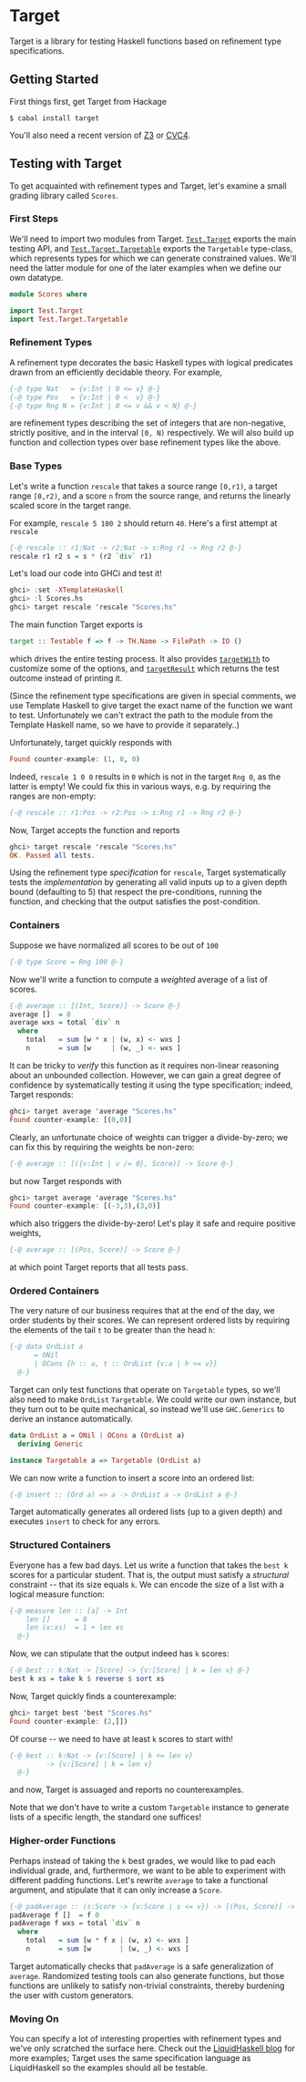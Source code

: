 # Target
Target is a library for testing Haskell functions based on refinement type
specifications.

## Getting Started
First things first, get Target from Hackage

```
$ cabal install target
```

You'll also need a recent version of [Z3](http://z3.codeplex.com/)
or [CVC4](http://cvc4.cs.nyu.edu/web/).

## Testing with Target
To get acquainted with refinement types and Target, let's examine
a small grading library called `Scores`.

### First Steps

We'll need to import two modules from Target.
[`Test.Target`](http://hackage.haskell.org/package/target/docs/Test-Target.html)
exports the main testing API, and
[`Test.Target.Targetable`](http://hackage.haskell.org/package/target/docs/Test-Target-Targetable.html)
exports the `Targetable` type-class, which represents types for which we can
generate constrained values. We'll need the latter module for one of
the later examples when we define our own datatype.

```haskell
module Scores where

import Test.Target
import Test.Target.Targetable
```

### Refinement Types
A refinement type decorates the basic Haskell types
with logical predicates drawn from an efficiently decidable
theory. For example,

```haskell
{-@ type Nat   = {v:Int | 0 <= v} @-}
{-@ type Pos   = {v:Int | 0 <  v} @-}
{-@ type Rng N = {v:Int | 0 <= v && v < N} @-}
```

are refinement types describing the set of integers that are
non-negative, strictly positive, and in the interval `[0, N)`
respectively. We will also build up function and collection
types over base refinement types like the above.

### Base Types
Let's write a function `rescale` that takes a source range `[0,r1)`,
a target range `[0,r2)`, and a score `n` from the source range,
and returns the linearly scaled score in the target range.

For example, `rescale 5 100 2` should return `40`.
Here's a first attempt at `rescale`

```haskell
{-@ rescale :: r1:Nat -> r2:Nat -> s:Rng r1 -> Rng r2 @-}
rescale r1 r2 s = s * (r2 `div` r1)
```

Let's load our code into GHCi and test it!

```haskell
ghci> :set -XTemplateHaskell
ghci> :l Scores.hs
ghci> target rescale 'rescale "Scores.hs"
```

The main function Target exports is

```haskell
target :: Testable f => f -> TH.Name -> FilePath -> IO ()
```

which drives the entire testing process. It also provides
[`targetWith`](http://hackage.haskell.org/package/target/docs/Test-Target.html#v:targetWith)
to customize some of the options, and
[`targetResult`](http://hackage.haskell.org/package/target/docs/Test-Target.html#v:targetResult)
which returns the test outcome instead of printing it.

(Since the refinement type specifications are given in special
comments, we use Template Haskell to give target the exact name
of the function we want to test. Unfortunately we can't extract
the path to the module from the Template Haskell name, so we
have to provide it separately..)

Unfortunately, target quickly responds with

```haskell
Found counter-example: (1, 0, 0)
```

Indeed, `rescale 1 0 0` results in `0` which is not in the target
`Rng 0`, as the latter is empty! We could fix this in various ways,
e.g. by requiring the ranges are non-empty:

```haskell
{-@ rescale :: r1:Pos -> r2:Pos -> s:Rng r1 -> Rng r2 @-}
```

Now, Target accepts the function and reports

```haskell
ghci> target rescale 'rescale "Scores.hs"
OK. Passed all tests.
```

Using the refinement type *specification* for `rescale`,
Target systematically tests the *implementation* by generating
all valid inputs up to a given depth bound (defaulting to 5)
that respect the pre-conditions, running the function, and
checking that the output satisfies the post-condition.

### Containers
Suppose we have normalized all scores to be out of `100`

```haskell
{-@ type Score = Rng 100 @-}
```

Now we'll write a function to compute a *weighted* average
of a list of scores.

```haskell
{-@ average :: [(Int, Score)] -> Score @-}
average []  = 0
average wxs = total `div` n
  where
    total   = sum [w * x | (w, x) <- wxs ]
    n       = sum [w     | (w, _) <- wxs ]
```

It can be tricky to *verify* this function as it requires non-linear reasoning
about an unbounded collection. However, we can gain a great degree of confidence by
systematically testing it using the type specification; indeed, Target responds:

```haskell
ghci> target average 'average "Scores.hs"
Found counter-example: [(0,0)]
```

Clearly, an unfortunate choice of weights can trigger a divide-by-zero; we can fix
this by requiring the weights be non-zero:

```haskell
{-@ average :: [({v:Int | v /= 0}, Score)] -> Score @-}
```

but now Target responds with

```haskell
ghci> target average 'average "Scores.hs"
Found counter-example: [(-3,3),(3,0)]
```

which also triggers the divide-by-zero! Let's play it safe and require positive weights,

```haskell
{-@ average :: [(Pos, Score)] -> Score @-}
```

at which point Target reports that all tests pass.

### Ordered Containers
The very nature of our business requires that at the end of the day,
we order students by their scores. We can represent ordered lists by
requiring the elements of the tail `t` to be greater than the head `h`:

```haskell
{-@ data OrdList a
      = ONil
      | OCons {h :: a, t :: OrdList {v:a | h <= v}}
  @-}
```

Target can only test functions that operate on `Targetable` types, so we'll
also need to make `OrdList` `Targetable`. We could write our own instance, but
they turn out to be quite mechanical, so instead we'll use `GHC.Generics` to
derive an instance automatically.

```haskell
data OrdList a = ONil | OCons a (OrdList a)
  deriving Generic

instance Targetable a => Targetable (OrdList a)
```

We can now write a function to insert a score into an ordered list:

```haskell
{-@ insert :: (Ord a) => a -> OrdList a -> OrdList a @-}
```

Target automatically generates all ordered lists (up to a given depth)
and executes `insert` to check for any errors.

### Structured Containers
Everyone has a few bad days. Let us write a function that takes the
`best k` scores for a particular student. That is, the output
must satisfy a *structural* constraint -- that its size
equals `k`. We can encode the size of a list with a logical
measure function:

```haskell
{-@ measure len :: [a] -> Int
    len []      = 0
    len (x:xs)  = 1 + len xs
  @-}
```

Now, we can stipulate that the output indeed has `k` scores:

```haskell
{-@ best :: k:Nat -> [Score] -> {v:[Score] | k = len v} @-}
best k xs = take k $ reverse $ sort xs
```

Now, Target quickly finds a counterexample:

```haskell
ghci> target best 'best "Scores.hs"
Found counter-example: (2,[])
```

Of course -- we need to have at least `k` scores to start with!

```haskell
{-@ best :: k:Nat -> {v:[Score] | k <= len v}
         -> {v:[Score] | k = len v}
  @-}
```

and now, Target is assuaged and reports no counterexamples.

Note that we don't have to write a custom `Targetable` instance
to generate lists of a specific length, the standard one suffices!

### Higher-order Functions
Perhaps instead of taking the `k` best grades, we would like
to pad each individual grade, and, furthermore, we want to
be able to experiment with different padding functions. Let's
rewrite `average` to take a functional argument, and
stipulate that it can only increase a `Score`.

```haskell
{-@ padAverage :: (s:Score -> {v:Score | s <= v}) -> [(Pos, Score)] -> Score @-}
padAverage f []  = f 0
padAverage f wxs = total `div` n
  where
    total   = sum [w * f x | (w, x) <- wxs ]
    n       = sum [w       | (w, _) <- wxs ]
```

Target automatically checks that `padAverage` is
a safe generalization of `average`. Randomized
testing tools can also generate functions, but those
functions are unlikely to satisfy non-trivial constraints,
thereby burdening the user with custom generators.

### Moving On
You can specify a lot of interesting properties with refinement
types and we've only scratched the surface here. Check out the
[LiquidHaskell blog](http://goto.ucsd.edu/~rjhala/liquid/haskell/blog/blog/)
for more examples; Target uses the same specification language as
LiquidHaskell so the examples should all be testable.
